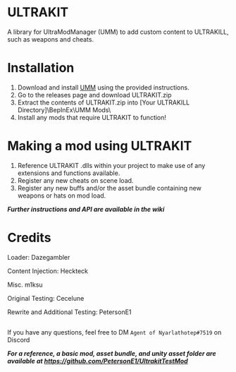 # ULTRAKIT
 A library for UltraModManager (UMM) to add custom content to ULTRAKILL, such as weapons and cheats.

# Installation
1. Download and install [UMM](https://github.com/Temperz87/ultra-mod-manager) using the provided instructions.
2. Go to the releases page and download ULTRAKIT.zip
3. Extract the contents of ULTRAKIT.zip into [Your ULTRAKILL Directory]\BepInEx\UMM Mods\
4. Install any mods that require ULTRAKIT to function!

# Making a mod using ULTRAKIT
1. Reference ULTRAKIT .dlls within your project to make use of any extensions and functions available.
2. Register any new cheats on scene load.
3. Register any new buffs and/or the asset bundle containing new weapons or hats on mod load.

***Further instructions and API are available in the wiki***

# Credits
Loader: Dazegambler

Content Injection: Heckteck

Misc. m1ksu

Original Testing: Cecelune

Rewrite and Additional Testing: PetersonE1

##

If you have any questions, feel free to DM `Agent of Nyarlathotep#7519` on Discord

***For a reference, a basic mod, asset bundle, and unity asset folder are available at https://github.com/PetersonE1/UltrakitTestMod***
